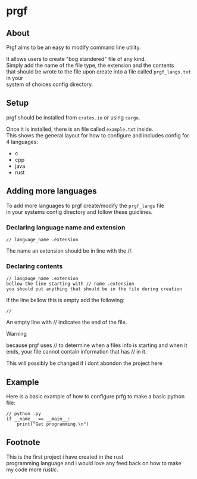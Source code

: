 # prgf

## About 
Prgf aims to be an easy to modify command line utility.

It allows users to create "bog standered" file of any kind.         
Simply add the name of the file type, the extension and the contents             
that should be wrote to the file upon create into a file called `prgf_langs.txt` in your                
system of choices config directory.

## Setup
prgf should be installed from `crates.io` or using `cargo`.

Once it is installed, there is an file called `example.txt` inside.                   
This shows the general layout for how to configure and includes config for 4 languages:

- c 
- cpp
- java
- rust

## Adding more languages
To add more languages to prgf create/modify the `prgf_langs` file        
in your systems config directory and follow these guidlines.

### Declaring language name and extension
```
// language_name .extension
```

The name an extension should be in line with the //.

### Declaring contents
```
// langauge_name .extension
bellow the line starting with // name .extension  
you should put anything that should be in the file during creation
```

If the line bellow this is empty add the following:
```
//
```

An empty line with // indicates the end of the file.

> [!WARNING]
> because prgf uses // to determine when a files info is starting
> and when it ends, your file cannot contain information that has // in it.
>
> This will possibly be changed if i dont abondon the project here

## Example
Here is a basic example of how to configure prfg to make a basic python            
file:

```
// python .py
if __name__ == __main__:
    print("Get programming.\n")
```

## Footnote
This is the first project i have created in the rust       
programming language and i would love any feed back on how to make      
my code more *rustic*.
